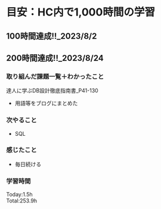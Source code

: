 # 目安：HC内で1,000時間の学習
## 100時間達成!!_2023/8/2<br>
## 200時間達成!!_2023/8/24<br>

### 取り組んだ課題一覧＋わかったこと

達人に学ぶDB設計徹底指南書_P41-130
- 用語等をブログにまとめた

### 次やること
- SQL
### 感じたこと
- 毎日続ける
### 学習時間
Today:1.5h<br>
Total:253.9h
